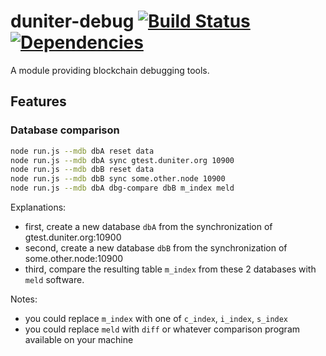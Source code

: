 # duniter-debug [![Build Status](https://api.travis-ci.org/duniter-debug/duniter.png)](https://travis-ci.org/duniter/duniter-debug) [![Dependencies](https://david-dm.org/duniter-debug/duniter.svg)](https://david-dm.org/duniter/duniter-debug)

A module providing blockchain debugging tools.

## Features

### Database comparison

```bash
node run.js --mdb dbA reset data
node run.js --mdb dbA sync gtest.duniter.org 10900
node run.js --mdb dbB reset data
node run.js --mdb dbB sync some.other.node 10900
node run.js --mdb dbA dbg-compare dbB m_index meld
```

Explanations:

* first, create a new database `dbA` from the synchronization of gtest.duniter.org:10900
* second, create a new database `dbB` from the synchronization of some.other.node:10900
* third, compare the resulting table `m_index` from these 2 databases with `meld` software.

Notes:

* you could replace `m_index` with one of `c_index`, `i_index`, `s_index`
* you could replace `meld` with `diff` or whatever comparison program available on your machine
